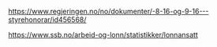 
https://www.regjeringen.no/no/dokumenter/-8-16-og-9-16---styrehonorar/id456568/  

https://www.ssb.no/arbeid-og-lonn/statistikker/lonnansatt  

